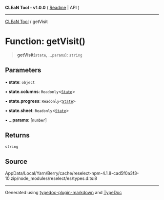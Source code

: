 **CLEaN Tool - v1.0.0** ( [Readme](../README.md) \| API )

***

[CLEaN Tool](../exports.md) / getVisit

# Function: getVisit()

> **getVisit**(`state`, ...`params`): `string`

## Parameters

▪ **state**: `object`

▪ **state.columns**: `Readonly`\<[`State`](../private/interfaces/State.md)\>

▪ **state.progress**: `Readonly`\<[`State`](../private/interfaces/State.md)\>

▪ **state.sheet**: `Readonly`\<[`State`](../interfaces/State.md)\>

▪ ...**params**: [`number`]

## Returns

`string`

## Source

AppData/Local/Yarn/Berry/cache/reselect-npm-4.1.8-cad5f0a3f3-10.zip/node\_modules/reselect/es/types.d.ts:8

***

Generated using [typedoc-plugin-markdown](https://www.npmjs.com/package/typedoc-plugin-markdown) and [TypeDoc](https://typedoc.org/)

